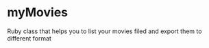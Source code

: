 myMovies
========

Ruby class that helps you to list your movies filed and export them to different format